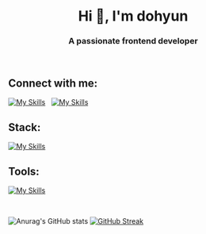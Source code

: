 <h1 align="center">Hi 👋, I'm dohyun</h1>
<h3 align="center">A passionate frontend developer </h3>

<br/>

<h2 align="left">Connect with me:</h2>

<a href="https://instagram.com/no_dohyun" target="blank">![My Skills](https://skillicons.dev/icons?i=instagram&theme=dark)</a> &nbsp; <a href="mailto:kdhqwe1030@gmail.com" target="blank">![My Skills](https://skillicons.dev/icons?i=gmail&theme=dark)</a>



<h2 align="left">Stack:</h2>

[![My Skills](https://skillicons.dev/icons?i=html,css,javascript,react,flutter,aws&theme=dark)](https://skillicons.dev)



<h2 align="left">Tools:</h2>

[![My Skills](https://skillicons.dev/icons?i=discord,figma,git,github,notion,postman,vscode,vite,webpack&theme=dark)](https://skillicons.dev)


<br/>


![Anurag's GitHub stats](https://github-readme-stats.vercel.app/api?username=kdhqwe1030&show_icons=true&theme=transparent)
[![GitHub Streak](https://streak-stats.demolab.com?user=kdhqwe1030&theme=transparent&hide_border=true)](https://git.io/streak-stats)

